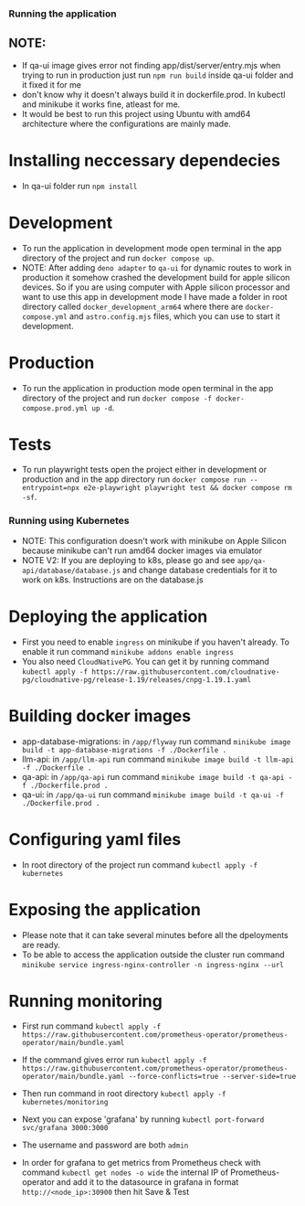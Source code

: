 ### Running the application 

## NOTE:
- If qa-ui image gives error not finding app/dist/server/entry.mjs when trying to run in production just run `npm run build` inside qa-ui folder and it fixed it for me
- don't know why it doesn't always build it in dockerfile.prod. In kubectl and minikube it works fine, atleast for me. 
- It would be best to run this project using Ubuntu with amd64 architecture where the configurations are mainly made. 

# Installing neccessary dependecies 
- In qa-ui folder run `npm install`

# Development 
- To run the application in development mode open terminal in the app directory 
  of the project and run `docker compose up`.
- NOTE: After adding `deno adapter` to `qa-ui` for dynamic routes to work in production it somehow crashed the development build for apple silicon devices. So if you are using computer with Apple silicon processor and want to use this app in development mode I have made a folder in root directory called `docker_development_arm64` where there are `docker-compose.yml` and `astro.config.mjs` files, which you can use to start it development. 

# Production 
- To run the application in production mode open terminal in the app directory 
  of the project and run `docker compose -f docker-compose.prod.yml up -d`.

# Tests 
- To run playwright tests open the project either in development or production and in the app directory 
  run `docker compose run --entrypoint=npx e2e-playwright playwright test && docker compose rm -sf`.

### Running using Kubernetes 
- NOTE: This configuration doesn't work with minikube on Apple Silicon because minikube can't run amd64 docker images via emulator
- NOTE V2: If you are deploying to k8s, please go and see `app/qa-api/database/database.js` and change database credentials for it to work on k8s. Instructions are on the database.js

# Deploying the application
- First you need to enable `ingress` on minikube if you haven't already. To enable it run command `minikube addons enable ingress`
- You also need `CloudNativePG`. You can get it by running command `kubectl apply -f https://raw.githubusercontent.com/cloudnative-pg/cloudnative-pg/release-1.19/releases/cnpg-1.19.1.yaml`

# Building docker images 
- app-database-migrations: in `/app/flyway` run command `minikube image build -t app-database-migrations -f ./Dockerfile .`
- llm-api: in `/app/llm-api` run command `minikube image build -t llm-api -f ./Dockerfile .`
- qa-api: in `/app/qa-api` run command `minikube image build -t qa-api -f ./Dockerfile.prod .`
- qa-ui: in `/app/qa-ui` run command `minikube image build -t qa-ui -f ./Dockerfile.prod .`

# Configuring yaml files 
- In root directory of the project run command `kubectl apply -f kubernetes`

# Exposing the application 
- Please note that it can take several minutes before all the dpeloyments are ready. 
- To be able to access the application outside the cluster run command `minikube service ingress-nginx-controller -n ingress-nginx --url`


# Running monitoring
- First run command `kubectl apply -f https://raw.githubusercontent.com/prometheus-operator/prometheus-operator/main/bundle.yaml`
- If the command gives error run `kubectl apply -f https://raw.githubusercontent.com/prometheus-operator/prometheus-operator/main/bundle.yaml --force-conflicts=true --server-side=true`

- Then run command in root directory `kubectl apply -f kubernetes/monitoring`
- Next you can expose 'grafana' by running `kubectl port-forward svc/grafana 3000:3000`
- The username and password are both `admin`
- In order for grafana to get metrics from Prometheus check with command `kubectl get nodes -o wide` the internal IP of Prometheus-operator and add it to the datasource in grafana in format `http://<node_ip>:30900` then hit Save & Test
